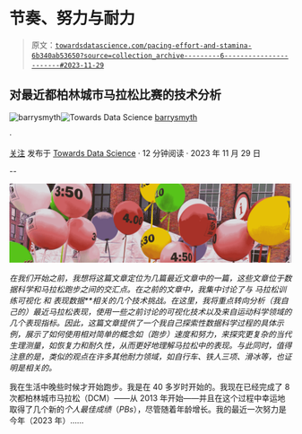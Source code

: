 # 节奏、努力与耐力

> 原文：[`towardsdatascience.com/pacing-effort-and-stamina-6b340ab53650?source=collection_archive---------6-----------------------#2023-11-29`](https://towardsdatascience.com/pacing-effort-and-stamina-6b340ab53650?source=collection_archive---------6-----------------------#2023-11-29)

## 对最近都柏林城市马拉松比赛的技术分析

[](https://barrysmyth.medium.com/?source=post_page-----6b340ab53650--------------------------------)![barrysmyth](https://barrysmyth.medium.com/?source=post_page-----6b340ab53650--------------------------------)[](https://towardsdatascience.com/?source=post_page-----6b340ab53650--------------------------------)![Towards Data Science](https://towardsdatascience.com/?source=post_page-----6b340ab53650--------------------------------) [barrysmyth](https://barrysmyth.medium.com/?source=post_page-----6b340ab53650--------------------------------)

·

[关注](https://medium.com/m/signin?actionUrl=https%3A%2F%2Fmedium.com%2F_%2Fsubscribe%2Fuser%2Fa995c3b2ae8&operation=register&redirect=https%3A%2F%2Ftowardsdatascience.com%2Fpacing-effort-and-stamina-6b340ab53650&user=barrysmyth&userId=a995c3b2ae8&source=post_page-a995c3b2ae8----6b340ab53650---------------------post_header-----------) 发布于 [Towards Data Science](https://towardsdatascience.com/?source=post_page-----6b340ab53650--------------------------------) · 12 分钟阅读 · 2023 年 11 月 29 日[](https://medium.com/m/signin?actionUrl=https%3A%2F%2Fmedium.com%2F_%2Fvote%2Ftowards-data-science%2F6b340ab53650&operation=register&redirect=https%3A%2F%2Ftowardsdatascience.com%2Fpacing-effort-and-stamina-6b340ab53650&user=barrysmyth&userId=a995c3b2ae8&source=-----6b340ab53650---------------------clap_footer-----------)

--

[](https://medium.com/m/signin?actionUrl=https%3A%2F%2Fmedium.com%2F_%2Fbookmark%2Fp%2F6b340ab53650&operation=register&redirect=https%3A%2F%2Ftowardsdatascience.com%2Fpacing-effort-and-stamina-6b340ab53650&source=-----6b340ab53650---------------------bookmark_footer-----------)![](img/e78ef30169c3edb800efa0b924ddd5dc.png)

*在我们开始之前，我想将这篇文章定位为几篇最近文章中的一篇，这些文章位于数据科学和马拉松跑步之间的交汇点。在之前的文章中，我集中讨论了与* *马拉松训练可视化* *和* *表现数据**相关的几个技术挑战。在这里，我将重点转向分析（我自己的）最近马拉松表现，使用一些之前讨论的可视化技术以及来自运动科学领域的几个表现指标。因此，这篇文章提供了一个我自己探索性数据科学过程的具体示例，展示了如何使用相对简单的概念如（跑步）速度和努力，来探究更复杂的当代生理测量，如恢复力和耐久性，从而更好地理解马拉松中的表现。与此同时，值得注意的是，类似的观点在许多其他耐力领域，如自行车、铁人三项、滑冰等，也证明是相关的。*

我在生活中晚些时候才开始跑步。我是在 40 多岁时开始的。我现在已经完成了 8 次都柏林城市马拉松（DCM）——从 2013 年开始——并且在这个过程中幸运地取得了几个新的*个人最佳成绩*（*PBs*），尽管随着年龄增长。我的最近一次努力是今年（2023 年）……
